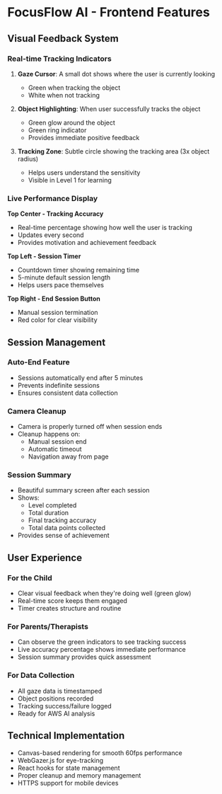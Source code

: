 # FocusFlow AI - Frontend Features

## Visual Feedback System

### Real-time Tracking Indicators
1. **Gaze Cursor**: A small dot shows where the user is currently looking
   - Green when tracking the object
   - White when not tracking

2. **Object Highlighting**: When user successfully tracks the object
   - Green glow around the object
   - Green ring indicator
   - Provides immediate positive feedback

3. **Tracking Zone**: Subtle circle showing the tracking area (3x object radius)
   - Helps users understand the sensitivity
   - Visible in Level 1 for learning

### Live Performance Display

**Top Center - Tracking Accuracy**
- Real-time percentage showing how well the user is tracking
- Updates every second
- Provides motivation and achievement feedback

**Top Left - Session Timer**
- Countdown timer showing remaining time
- 5-minute default session length
- Helps users pace themselves

**Top Right - End Session Button**
- Manual session termination
- Red color for clear visibility

## Session Management

### Auto-End Feature
- Sessions automatically end after 5 minutes
- Prevents indefinite sessions
- Ensures consistent data collection

### Camera Cleanup
- Camera is properly turned off when session ends
- Cleanup happens on:
  - Manual session end
  - Automatic timeout
  - Navigation away from page

### Session Summary
- Beautiful summary screen after each session
- Shows:
  - Level completed
  - Total duration
  - Final tracking accuracy
  - Total data points collected
- Provides sense of achievement

## User Experience

### For the Child
- Clear visual feedback when they're doing well (green glow)
- Real-time score keeps them engaged
- Timer creates structure and routine

### For Parents/Therapists
- Can observe the green indicators to see tracking success
- Live accuracy percentage shows immediate performance
- Session summary provides quick assessment

### For Data Collection
- All gaze data is timestamped
- Object positions recorded
- Tracking success/failure logged
- Ready for AWS AI analysis

## Technical Implementation

- Canvas-based rendering for smooth 60fps performance
- WebGazer.js for eye-tracking
- React hooks for state management
- Proper cleanup and memory management
- HTTPS support for mobile devices
